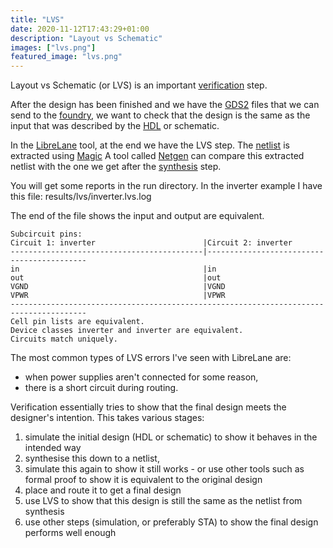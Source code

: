 ```yaml
---
title: "LVS"
date: 2020-11-12T17:43:29+01:00
description: "Layout vs Schematic"
images: ["lvs.png"]
featured_image: "lvs.png"
---
```


Layout vs Schematic (or LVS) is an important [verification](/terminology/verification) step.

After the design has been finished and we have the [GDS2](/terminology/gds2) files that we can send to the [foundry](/terminology/foundry), we want to check that the design is the same as the input that was described by the [HDL](/terminology/hdl) or schematic.

In the [LibreLane](/terminology/librelane) tool, at the end we have the LVS step. The [netlist](/terminology/netlist) is extracted using [Magic](/terminology/magic)
A tool called [Netgen](http://opencircuitdesign.com/netgen/) can compare this extracted netlist with the one we get after the [synthesis](/terminology/synthesis) step.

You will get some reports in the run directory. In the inverter example I have this file: results/lvs/inverter.lvs.log

The end of the file shows the input and output are equivalent.

    Subcircuit pins:
    Circuit 1: inverter                        |Circuit 2: inverter                        
    -------------------------------------------|-------------------------------------------
    in                                         |in                                         
    out                                        |out                                        
    VGND                                       |VGND                                       
    VPWR                                       |VPWR                                       
    ---------------------------------------------------------------------------------------
    Cell pin lists are equivalent.
    Device classes inverter and inverter are equivalent.
    Circuits match uniquely.

The most common types of LVS errors I've seen with LibreLane are:

* when power supplies aren't connected for some reason,
* there is a short circuit during routing.

Verification essentially tries to show that the final design meets the designer's intention. This takes various stages:

1) simulate the initial design (HDL or schematic) to show it behaves in the intended way
2) synthesise this down to a netlist,
3) simulate this again to show it still works - or use other tools such as formal proof to show it is equivalent to the original design 
4) place and route it to get a final design
5) use LVS to show that this design is still the same as the netlist from synthesis
6) use other steps (simulation, or preferably STA) to show the final design performs well enough
